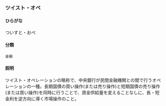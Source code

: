 <div style="display:none;">

## [あ行](securities-terms?id=あ行)
## [か行](securities-terms?id=か行)
## [さ行](securities-terms?id=さ行)
## [た行](securities-terms?id=た行)

</div>

### ツイスト・オペ

#### ひらがな

ついすと・おぺ

#### 分類

`金融`

#### 説明

ツイスト・オペレーションの略称で、中央銀行が民間金融機関との間で行うオペレーションの一種。長期国債の買い操作(または売り操作)と短期国債の売り操作(または買い操作)を同時に行うことで、資金供給量を変えることなしに、長・短金利を逆方向に導く市場操作のこと。

<div style="display:none;">

## [な行](securities-terms?id=な行)
## [は行](securities-terms?id=は行)
## [ま行](securities-terms?id=ま行)
## [や行](securities-terms?id=や行)
## [ら行](securities-terms?id=ら行)
## [わ行](securities-terms?id=わ行)
## [英数字・記号](securities-terms?id=英数字・記号)

</div>

